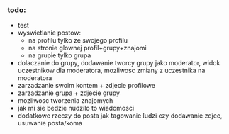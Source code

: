 ### todo:

- test
- wyswietlanie postow:
    - na profilu tylko ze swojego profilu
    - na stronie glownej profil+grupy+znajomi
    - na grupie tylko grupa
- dolaczanie do grupy, dodawanie tworcy grupy jako moderator, widok uczestnikow dla moderatora, mozliwosc zmiany z uczestnika na moderatora
- zarzadzanie swoim kontem + zdjecie profilowe
- zarzadzanie grupa + zdjecie grupy
- mozliwosc tworzenia znajomych
- jak mi sie bedzie nudzilo to wiadomosci
- dodatkowe rzeczy do posta jak tagowanie ludzi czy dodawanie zdjec, usuwanie posta/koma
